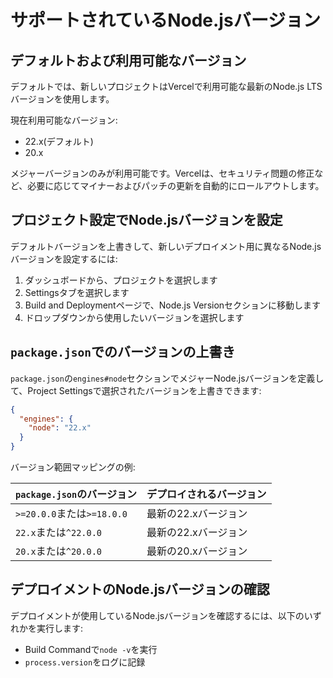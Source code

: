 # サポートされているNode.jsバージョン

## デフォルトおよび利用可能なバージョン

デフォルトでは、新しいプロジェクトはVercelで利用可能な最新のNode.js LTSバージョンを使用します。

現在利用可能なバージョン:

- 22.x(デフォルト)
- 20.x

メジャーバージョンのみが利用可能です。Vercelは、セキュリティ問題の修正など、必要に応じてマイナーおよびパッチの更新を自動的にロールアウトします。

## プロジェクト設定でNode.jsバージョンを設定

デフォルトバージョンを上書きして、新しいデプロイメント用に異なるNode.jsバージョンを設定するには:

1. ダッシュボードから、プロジェクトを選択します
2. Settingsタブを選択します
3. Build and Deploymentページで、Node.js Versionセクションに移動します
4. ドロップダウンから使用したいバージョンを選択します

## `package.json`でのバージョンの上書き

`package.json`の`engines#node`セクションでメジャーNode.jsバージョンを定義して、Project Settingsで選択されたバージョンを上書きできます:

```json
{
  "engines": {
    "node": "22.x"
  }
}
```

バージョン範囲マッピングの例:

| `package.json`のバージョン | デプロイされるバージョン |
|---------------------------|-----------------|
| `>=20.0.0`または`>=18.0.0` | 最新の22.xバージョン |
| `22.x`または`^22.0.0` | 最新の22.xバージョン |
| `20.x`または`^20.0.0` | 最新の20.xバージョン |

## デプロイメントのNode.jsバージョンの確認

デプロイメントが使用しているNode.jsバージョンを確認するには、以下のいずれかを実行します:

- Build Commandで`node -v`を実行
- `process.version`をログに記録

